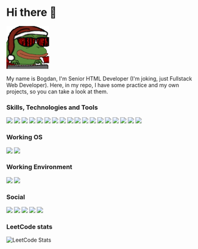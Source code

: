 # Hi there 👋

![hippo](hacker-pepe.gif)

My name is Bogdan, I'm Senior HTML Developer (I'm joking, just Fullstack Web Developer). Here, in my repo, I have some practice and my own projects, so you can take a look at them.

### Skills, Technologies and Tools

![](https://img.shields.io/badge/HTML-E34F26?style=for-the-badge&logo=HTML5&logoColor=white)
![](https://img.shields.io/badge/CSS-1572B6?style=for-the-badge&logo=CSS3&logoColor=white)
![](https://img.shields.io/badge/JS-F7DF1E?style=for-the-badge&logo=JavaScript&logoColor=0d1117)
![](https://img.shields.io/badge/TS-3178C6?style=for-the-badge&logo=TypeScript&logoColor=white)
![](https://img.shields.io/badge/jQuery-0769AD?style=for-the-badge&logo=JQuery&logoColor=white)
![](https://img.shields.io/badge/PHP-777BB4?style=for-the-badge&logo=PHP&logoColor=white)
![](https://img.shields.io/badge/MySQL-4479A1?style=for-the-badge&logo=MySQL&logoColor=white)
![](https://img.shields.io/badge/Apache-D22128?style=for-the-badge&logo=Apache&logoColor=white)
![](https://img.shields.io/badge/NGINX-009639?style=for-the-badge&logo=NGINX&logoColor=white)
![](https://img.shields.io/badge/Git-F05032?style=for-the-badge&logo=Git&logoColor=white)
![](https://img.shields.io/badge/Docker-2496ED?style=for-the-badge&logo=Docker&logoColor=white)
![](https://img.shields.io/badge/Composer-885630?style=for-the-badge&logo=Composer&logoColor=white)
![](https://img.shields.io/badge/Angular-DD0031?style=for-the-badge&logo=Angular&logoColor=white)
![](https://img.shields.io/badge/RxJS-e01d85?style=for-the-badge&logo=ReactiveX&logoColor=white)
![](https://img.shields.io/badge/NgRx-ba2bd2?style=for-the-badge&logo=ReactiveX&logoColor=white)
![](https://img.shields.io/badge/NPM-CB3837?style=for-the-badge&logo=npm&logoColor=white)
![](https://img.shields.io/badge/MongoDB-47A248?style=for-the-badge&logo=mongodb&logoColor=white)
![](https://img.shields.io/badge/NestJS-E0234E?style=for-the-badge&logo=nestjs&logoColor=white)

### Working OS

![](https://img.shields.io/badge/Windows-0078D6?style=for-the-badge&logo=Windows&logoColor=white)
![](https://img.shields.io/badge/Linux-FCC624?style=for-the-badge&logo=Linux&logoColor=0d1117)

### Working Environment

![](https://img.shields.io/badge/PHPStorm-000000?style=for-the-badge&logo=PHPStorm&logoColor=white)
![](https://img.shields.io/badge/VSCode-007ACC?style=for-the-badge&logo=visualstudiocode&logoColor=white)

### Social
![](https://img.shields.io/github/followers/PHProger-themus?label=PHProger-themus&style=for-the-badge&logo=GitHub&color=181717&logoColor=white)
![](https://img.shields.io/badge/braguzin-26A5E4?style=for-the-badge&logo=Telegram&logoColor=white)
![](https://img.shields.io/badge/phpproger%232526-5865F2?style=for-the-badge&logo=Discord&logoColor=white)
![](https://img.shields.io/badge/boguchar-FFA116?style=for-the-badge&logo=Leetcode&logoColor=white)
![](https://img.shields.io/badge/boguchar-F58025?style=for-the-badge&logo=StackOverflow&logoColor=white)

### LeetCode stats

![LeetCode Stats](https://leetcard.jacoblin.cool/boguchar?theme=dark&ext=heatmap&cache=0)
